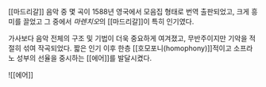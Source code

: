 [[마드리갈]] 음악 중 몇 곡이 1588년 영국에서 모음집 형태로 번역 출판되었고, 크게 흥미를 끌었고 그 중에서 *마렌치오*의 [[마드리갈]]이 특히 인기였다. 

가사보다 음악 전체의 구조 및 기법이 더욱 중요하게 여겨졌고, 무반주이지만 기악을 적절히 섞여 작곡되었다. 
짧은 인기 이후 한층 [[호모포니(homophony)]]적이고 소프라노 성부의 선율을 중시하는 [[에어]]를 발달시켰다. 

![[에어]]